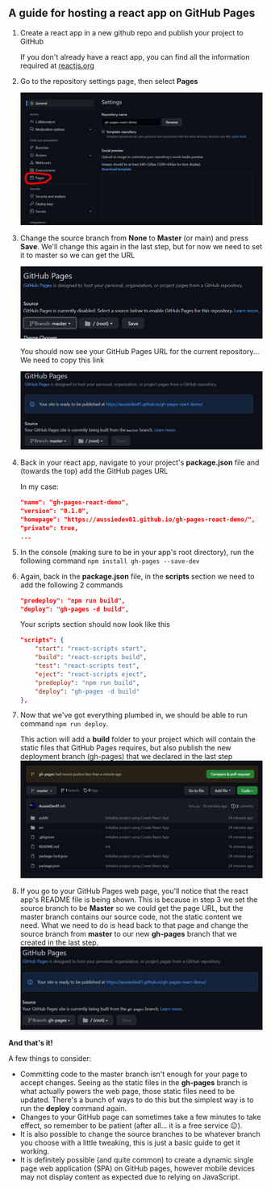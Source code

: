 
## A guide for hosting a react app on GitHub Pages

1.  Create a react app in a new github repo and publish your project to GitHub

    If you don't already have a react app, you can find all the information required at [reactjs.org](https://reactjs.org/docs/create-a-new-react-app.html "Create react app")
2.  Go to the repository settings page, then select **Pages** 

    ![Go to pages menu](img/pages.JPG)

3.  Change the source branch from **None** to **Master** (or main) and press **Save**.
We'll change this again in the last step, but for now we need to set it to master so we can get the URL

    ![changing source to master](img/change-branch-to-master.JPG)

    You should now see your GitHub Pages URL for the current repository... We need to copy this link

    ![GitHub Pages URL example](img/after-save.JPG)

4.  Back in your react app, navigate to your project's **package.json** file and (towards the top) add the GitHub pages URL

    In my case: 
    ```json
    "name": "gh-pages-react-demo",
    "version": "0.1.0",
    "homepage": "https://aussiedev81.github.io/gh-pages-react-demo/",
    "private": true,
    ...
    ```
5.  In the console (making sure to be in your app's root directory), run the following command
    ```npm install gh-pages --save-dev```

6.  Again, back in the **package.json** file, in the **scripts** section we need to add the following 2 commands
    ```json
    "predeploy": "npm run build",
    "deploy": "gh-pages -d build",
    ```

    Your scripts section should now look like this
    ```json
    "scripts": {
        "start": "react-scripts start",
        "build": "react-scripts build",
        "test": "react-scripts test",
        "eject": "react-scripts eject",
        "predeploy": "npm run build",
        "deploy": "gh-pages -d build"
    },
    ````

7.  Now that we've got everything plumbed in, we should be able to run command ```npm run deploy```. 

    This action will add a **build** folder to your project which will contain the static files that GitHub Pages requires, but also publish the new deployment branch (gh-pages) that we declared in the last step
    ![new gh-pages branch](img/new-branch.JPG)

8.  If you go to your GitHub Pages web page, you'll notice that the react app's README file is being shown. This is because in step 3 we set the source branch to be **Master** so we could get the page URL, but the master branch contains our source code, not the static content we need.
What we need to do is head back to that page and change the source branch from **master** to our new **gh-pages** branch that we created in the last step.
![Changed the source branch from master to gh-pages](img/source-branch-changed.JPG)

**And that's it!**


A few things to consider:
-   Committing code to the master branch isn't enough for your page to accept changes. Seeing as the static files in the **gh-pages** branch is what actually powers the web page, those static files need to be updated. There's a bunch of ways to do this but the simplest way is to run the **deploy** command again.
-   Changes to your GitHub page can sometimes take a few minutes to take effect, so remember to be patient (after all... it is a free service 😉).
-   It is also possible to change the source branches to be whatever branch you choose with a little tweaking, this is just a basic guide to get it working.
-   It is definitely possible (and quite common) to create a dynamic single page web application (SPA) on GitHub pages, however mobile devices may not display content as expected due to relying on JavaScript.

